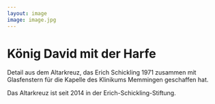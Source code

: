 ```yaml
---
layout: image
image: image.jpg
---
```


# König David mit der Harfe

Detail aus dem Altarkreuz, das Erich Schickling 1971 zusammen mit Glasfenstern für die Kapelle des Klinikums Memmingen geschaffen hat.

Das Altarkreuz ist seit 2014 in der Erich-Schickling-Stiftung.
